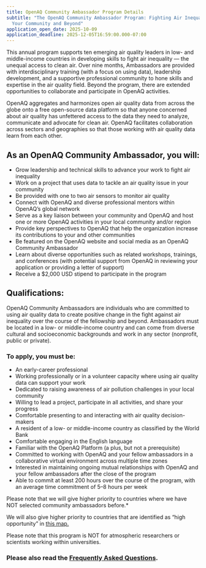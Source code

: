 ```yaml
---
title: OpenAQ Community Ambassador Program Details
subtitle: "The OpenAQ Community Ambassador Program: Fighting Air Inequality in
  Your Community and Beyond"
application_open_date: 2025-10-09
application_deadline: 2025-12-05T16:59:00.000-07:00
---
```

This annual program supports ten emerging air quality leaders in low- and middle-income countries in developing skills to fight air inequality — the unequal access to clean air. Over nine months, Ambassadors are provided with interdisciplinary training (with a focus on using data), leadership development, and a supportive professional community to hone skills and expertise in the air quality field. Beyond the program, there are extended opportunities to collaborate and participate in OpenAQ activities.

OpenAQ aggregates and harmonizes open air quality data from across the globe onto a free open-source data platform so that anyone concerned about air quality has unfettered access to the data they need to analyze, communicate and advocate for clean air. OpenAQ facilitates collaboration across sectors and geographies so that those working with air quality data learn from each other.

## As an OpenAQ Community Ambassador, you will:

* Grow leadership and technical skills to advance your work to fight air inequality
* Work on a project that uses data to tackle an air quality issue in your community
* Be provided with one to two air sensors to monitor air quality
* Connect with OpenAQ and diverse professional mentors within OpenAQ’s global network
* Serve as a key liaison between your community and OpenAQ and host one or more OpenAQ activities in your local community and/or region
* Provide key perspectives to OpenAQ that help the organization increase its contributions to your and other communities
* Be featured on the OpenAQ website and social media as an OpenAQ Community Ambassador
* Learn about diverse opportunities such as related workshops, trainings, and conferences (with potential support from OpenAQ in reviewing your application or providing a letter of support)
* Receive a $2,000 USD stipend to participate in the program

## Qualifications:

OpenAQ Community Ambassadors are individuals who are committed to using air quality data to create positive change in the fight against air inequality over the course of the fellowship and beyond. Ambassadors must be located in a low- or middle-income country and can come from diverse cultural and socioeconomic backgrounds and work in any sector (nonprofit, public or private).

### To apply, you must be:

* An early-career professional
* Working professionally or in a volunteer capacity where using air quality data can support your work
* Dedicated to raising awareness of air pollution challenges in your local community
* Willing to lead a project, participate in all activities, and share your progress
* Comfortable presenting to and interacting with air quality decision-makers
* A resident of a low- or middle-income country as classified by the World Bank
* Comfortable engaging in the English language
* Familiar with the OpenAQ Platform (a plus, but not a prerequisite)
* Committed to working with OpenAQ and your fellow ambassadors in a collaborative virtual environment across multiple time zones
* Interested in maintaining ongoing mutual relationships with OpenAQ and your fellow ambassadors after the close of the program
* Able to commit at least 200 hours over the course of the program, with an average time commitment of 5–8 hours per week

Please note that we will give higher priority to countries where we have NOT selected community ambassadors before.*

We will also give higher priority to countries that are identified as “high opportunity” in
<a href="https://aqfund.epic.uchicago.edu/opportunity-map/" target="_blank" rel="noopener noreferrer" aria-label="Go to the University of Chicago’s Opportunity Map highlighting countries with high air quality data needs">
this map.
</a>

Please note that this program is NOT for atmospheric researchers or scientists working within universities.

### Please also read the **[Frequently Asked Questions](https://ambassadors.openaq.org/apply/faq).**
